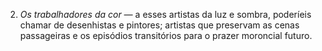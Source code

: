 ﻿2. <em>Os trabalhadores da cor —</em> a esses artistas da luz e sombra, poderíeis chamar de desenhistas e pintores; artistas que preservam as cenas passageiras e os episódios transitórios para o prazer moroncial futuro.